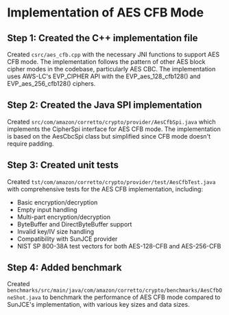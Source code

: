 # Implementation of AES CFB Mode

## Step 1: Created the C++ implementation file
Created `csrc/aes_cfb.cpp` with the necessary JNI functions to support AES CFB mode. The implementation follows the pattern of other AES block cipher modes in the codebase, particularly AES CBC. The implementation uses AWS-LC's EVP_CIPHER API with the EVP_aes_128_cfb128() and EVP_aes_256_cfb128() ciphers.

## Step 2: Created the Java SPI implementation
Created `src/com/amazon/corretto/crypto/provider/AesCfbSpi.java` which implements the CipherSpi interface for AES CFB mode. The implementation is based on the AesCbcSpi class but simplified since CFB mode doesn't require padding.

## Step 3: Created unit tests
Created `tst/com/amazon/corretto/crypto/provider/test/AesCfbTest.java` with comprehensive tests for the AES CFB implementation, including:
- Basic encryption/decryption
- Empty input handling
- Multi-part encryption/decryption
- ByteBuffer and DirectByteBuffer support
- Invalid key/IV size handling
- Compatibility with SunJCE provider
- NIST SP 800-38A test vectors for both AES-128-CFB and AES-256-CFB

## Step 4: Added benchmark
Created `benchmarks/src/main/java/com/amazon/corretto/crypto/benchmarks/AesCfbOneShot.java` to benchmark the performance of AES CFB mode compared to SunJCE's implementation, with various key sizes and data sizes.
